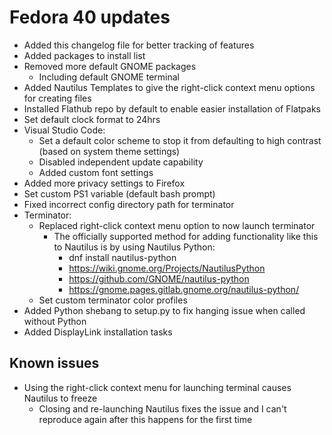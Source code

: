 # Fedora 40 updates

- Added this changelog file for better tracking of features
- Added packages to install list
- Removed more default GNOME packages
    - Including default GNOME terminal
- Added Nautilus Templates to give the right-click context menu options for creating files
- Installed Flathub repo by default to enable easier installation of Flatpaks
- Set default clock format to 24hrs
- Visual Studio Code:
    - Set a default color scheme to stop it from defaulting to high contrast (based on system theme settings)
    - Disabled independent update capability
    - Added custom font settings
- Added more privacy settings to Firefox
- Set custom PS1 variable (default bash prompt)
- Fixed incorrect config directory path for terminator
- Terminator:
    - Replaced right-click context menu option to now launch terminator
        - The officially supported method for adding functionality like this to Nautilus is by using Nautilus Python:
            - dnf install nautilus-python
            - https://wiki.gnome.org/Projects/NautilusPython
            - https://github.com/GNOME/nautilus-python
            - https://gnome.pages.gitlab.gnome.org/nautilus-python/
    - Set custom terminator color profiles
- Added Python shebang to setup.py to fix hanging issue when called without Python
- Added DisplayLink installation tasks

## Known issues

- Using the right-click context menu for launching terminal causes Nautilus to freeze
    - Closing and re-launching Nautilus fixes the issue and I can't reproduce again after this happens for the first time
